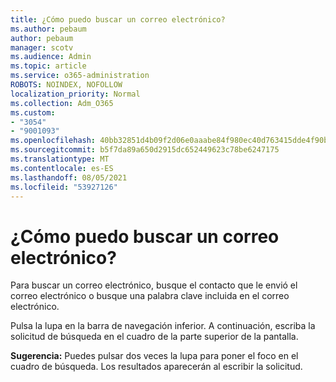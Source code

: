 ```yaml
---
title: ¿Cómo puedo buscar un correo electrónico?
ms.author: pebaum
author: pebaum
manager: scotv
ms.audience: Admin
ms.topic: article
ms.service: o365-administration
ROBOTS: NOINDEX, NOFOLLOW
localization_priority: Normal
ms.collection: Adm_O365
ms.custom:
- "3054"
- "9001093"
ms.openlocfilehash: 40bb32851d4b09f2d06e0aaabe84f980ec40d763415dde4f90b5120c242e4bb2
ms.sourcegitcommit: b5f7da89a650d2915dc652449623c78be6247175
ms.translationtype: MT
ms.contentlocale: es-ES
ms.lasthandoff: 08/05/2021
ms.locfileid: "53927126"
---
```

# <a name="how-do-i-search-for-an-email"></a>¿Cómo puedo buscar un correo electrónico?

Para buscar un correo electrónico, busque el contacto que le envió el correo electrónico o busque una palabra clave incluida en el correo electrónico.

Pulsa la lupa en la barra de navegación inferior. A continuación, escriba la solicitud de búsqueda en el cuadro de la parte superior de la pantalla. 

**Sugerencia:** Puedes pulsar dos veces la lupa para poner el foco en el cuadro de búsqueda. Los resultados aparecerán al escribir la solicitud. 
